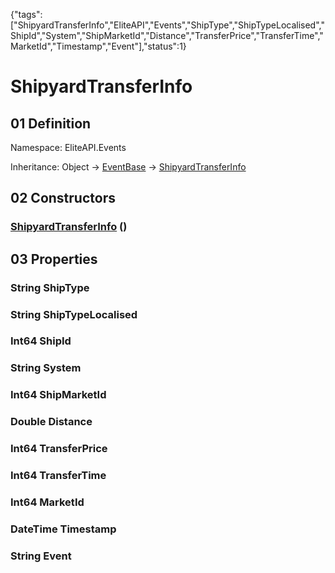 {"tags":["ShipyardTransferInfo","EliteAPI","Events","ShipType","ShipTypeLocalised","ShipId","System","ShipMarketId","Distance","TransferPrice","TransferTime","MarketId","Timestamp","Event"],"status":1}

# ShipyardTransferInfo

## 01 Definition

Namespace: <span class='code'>EliteAPI.Events</span>

Inheritance: <span class='code'>Object</span> → <span class='code'>[EventBase](../../EliteAPI/Events/EventBase.html)</span> → <span class='code'>[ShipyardTransferInfo](../../EliteAPI/Events/ShipyardTransferInfo.html)</span>

## 02 Constructors

### <span class='code'>[ShipyardTransferInfo](../../EliteAPI/Events/ShipyardTransferInfo.html)</span> ()

## 03 Properties

### <span class='code'>String</span> ShipType

### <span class='code'>String</span> ShipTypeLocalised

### <span class='code'>Int64</span> ShipId

### <span class='code'>String</span> System

### <span class='code'>Int64</span> ShipMarketId

### <span class='code'>Double</span> Distance

### <span class='code'>Int64</span> TransferPrice

### <span class='code'>Int64</span> TransferTime

### <span class='code'>Int64</span> MarketId

### <span class='code'>DateTime</span> Timestamp

### <span class='code'>String</span> Event

